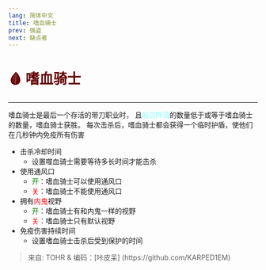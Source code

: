```yaml
---
lang: 简体中文
title: 嗜血骑士
prev: 强盗
next: 缺点者
---
```


# <font color="#630000">🩸 <b>嗜血骑士</b></font>

***

嗜血骑士是最后一个存活的带刀职业时， 且<font color=#8cffff>船员阵营</font>的数量低于或等于嗜血骑士的数量，嗜血骑士获胜。 每次击杀后，嗜血骑士都会获得一个临时护盾，使他们在几秒钟内免疫所有伤害

- 击杀冷却时间
  - 设置噬血骑士需要等待多长时间才能击杀
- 使用通风口
  - <font color=green>开</font>：嗜血骑士可以使用通风口
  - <font color=red>关</font>：嗜血骑士不能使用通风口
- 拥有<font color=red>内鬼</font>视野
  - <font color=green>开</font>：嗜血骑士有和内鬼一样的视野
  - <font color=red>关</font>：嗜血骑士只有默认视野
- 免疫伤害持续时间
  - 设置嗜血骑士击杀后受到保护的时间

> 来自: TOHR & 编码：[咔皮呆] (https\://github.com/KARPED1EM)
